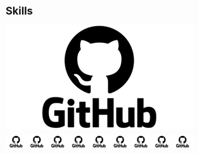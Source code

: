 # Skills

[![Skill Image](https://raw.githubusercontent.com/GeoCommander/skills/master/GitHub-Logo.png)](https://github.com/GeoCommander/skills/blob/master/README.md)

<div style="display: flex; justify-content: center;">
    <a href="https://github.com/GeoCommander/skills/blob/master/README.md">
        <img src="https://raw.githubusercontent.com/GeoCommander/skills/master/GitHub-Logo.png" alt="Skill Image" width="100px">
    </a>
    <a href="https://github.com/GeoCommander/skills/blob/master/README.md">
        <img src="https://raw.githubusercontent.com/GeoCommander/skills/master/GitHub-Logo.png" alt="Skill Image" width="100px">
    </a>
    <a href="https://github.com/GeoCommander/skills/blob/master/README.md">
        <img src="https://raw.githubusercontent.com/GeoCommander/skills/master/GitHub-Logo.png" alt="Skill Image" width="100px">
    </a>
    <a href="https://github.com/GeoCommander/skills/blob/master/README.md">
        <img src="https://raw.githubusercontent.com/GeoCommander/skills/master/GitHub-Logo.png" alt="Skill Image" width="100px">
    </a>
    <a href="https://github.com/GeoCommander/skills/blob/master/README.md">
        <img src="https://raw.githubusercontent.com/GeoCommander/skills/master/GitHub-Logo.png" alt="Skill Image" width="100px">
    </a>
    <a href="https://github.com/GeoCommander/skills/blob/master/README.md">
        <img src="https://raw.githubusercontent.com/GeoCommander/skills/master/GitHub-Logo.png" alt="Skill Image" width="100px">
    </a>
    <a href="https://github.com/GeoCommander/skills/blob/master/README.md">
        <img src="https://raw.githubusercontent.com/GeoCommander/skills/master/GitHub-Logo.png" alt="Skill Image" width="100px">
    </a>
    <a href="https://github.com/GeoCommander/skills/blob/master/README.md">
        <img src="https://raw.githubusercontent.com/GeoCommander/skills/master/GitHub-Logo.png" alt="Skill Image" width="100px">
    </a>
    <a href="https://github.com/GeoCommander/skills/blob/master/README.md">
        <img src="https://raw.githubusercontent.com/GeoCommander/skills/master/GitHub-Logo.png" alt="Skill Image" width="100px">
    </a>
</div>
